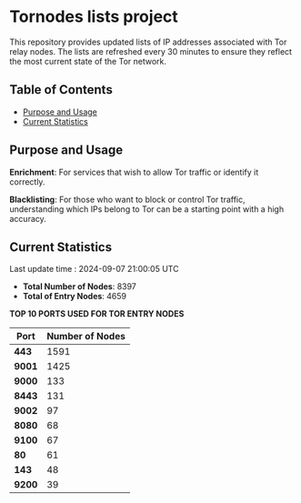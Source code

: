 # Tornodes lists project

This repository provides updated lists of IP addresses associated with Tor relay nodes. The lists are refreshed every 30 minutes to ensure they reflect the most current state of the Tor network.

## Table of Contents

- [Purpose and Usage](#purpose-and-usage)
- [Current Statistics](#current-statistics)


## Purpose and Usage

**Enrichment**: For services that wish to allow Tor traffic or identify it correctly.

**Blacklisting**: For those who want to block or control Tor traffic, understanding which IPs belong to Tor can be a starting point with a high accuracy.

## Current Statistics

Last update time : 2024-09-07 21:00:05 UTC

- **Total Number of Nodes**: 8397
- **Total of Entry Nodes**: 4659

**TOP 10 PORTS USED FOR TOR ENTRY NODES**

| **Port** | **Number of Nodes** |
|------|-----------------|
| **443**   | 1591  |
| **9001**   | 1425  |
| **9000**   | 133  |
| **8443**   | 131  |
| **9002**   | 97  |
| **8080**   | 68  |
| **9100**   | 67  |
| **80**   | 61  |
| **143**   | 48  |
| **9200**   | 39  |

